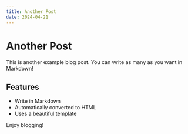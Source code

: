 ```yaml
---
title: Another Post
date: 2024-04-21
---
```


# Another Post

This is another example blog post. You can write as many as you want in Markdown!

## Features

- Write in Markdown
- Automatically converted to HTML
- Uses a beautiful template

Enjoy blogging! 